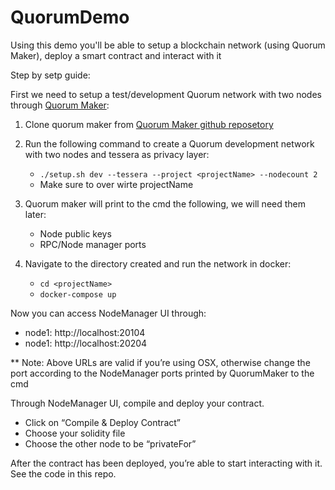 # QuorumDemo
Using this demo you'll be able to setup a blockchain network (using Quorum Maker), deploy a smart contract and interact with it

Step by setp guide: 

First we need to setup a test/development Quorum network with two nodes through [Quorum Maker](https://github.com/synechron-finlabs/quorum-maker/wiki#setting-up-quorum-testdevelopment-network):

1. Clone quorum maker from [Quorum Maker github reposetory](https://github.com/synechron-finlabs/quorum-maker.git) 

2. Run the following command to create a Quorum development network with two nodes and tessera as privacy layer:
    * `./setup.sh dev --tessera --project <projectName> --nodecount 2`
    * Make sure to over wirte projectName


3. Quorum maker will print to the cmd the following, we will need them later:
    * Node public keys
    * RPC/Node manager ports 

4. Navigate to the directory created and run the network in docker:   
    * `cd <projectName>`
    * `docker-compose up`




Now you can access NodeManager UI through:
  - node1: http://localhost:20104 
  - node1: http://localhost:20204

** Note: Above URLs are valid if you’re using OSX, otherwise change the port according to the NodeManager ports printed by QuorumMaker to the cmd 




Through NodeManager UI, compile and deploy your contract.
  - Click on “Compile & Deploy Contract”
  - Choose your solidity file
  - Choose the other node to be “privateFor” 



After the contract has been deployed, you’re able to start interacting with it. See the code in this repo.


